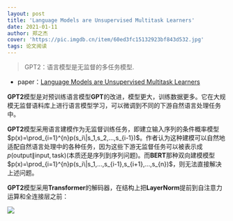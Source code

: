 ```yaml
---
layout: post
title: 'Language Models are Unsupervised Multitask Learners'
date: 2021-01-11
author: 郑之杰
cover: 'https://pic.imgdb.cn/item/60ed3fc15132923bf843d532.jpg'
tags: 论文阅读
---
```


> GPT2：语言模型是无监督的多任务模型.

- paper：[Language Models are Unsupervised Multitask Learners](https://d4mucfpksywv.cloudfront.net/better-language-models/language-models.pdf)

**GPT2**模型是对预训练语言模型**GPT**的改进，模型更大，训练数据更多。它在大规模无监督语料库上进行语言模型学习，可以微调到不同的下游自然语言处理任务中。

**GPT2**模型采用语言建模作为无监督训练任务，即建立输入序列的条件概率模型$p(x)=\prod_{i=1}^{n}p(s_i\|s_1,s_2,...,s_{i-1})$。作者认为这种建模可以自然地适配自然语言处理中的各种任务，因为这些下游无监督任务可以被表示成$p(\text{output}\|\text{input},\text{task})$(本质还是序列到序列问题)。而**BERT**那种双向建模模型$p(x)=\prod_{i=1}^{n}p(s_i\|s_1,...,s_{i-1},s_{i+1},...,s_{n})$，则无法直接解决上述问题。

**GPT2**模型采用**Transformer**的解码器，在结构上把**LayerNorm**提前到自注意力运算和全连接层之前：

![](https://pic.imgdb.cn/item/60ed45375132923bf8751d1c.jpg)
